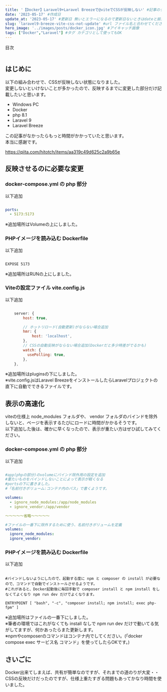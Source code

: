 ```yaml
---
title: '【Docker】Laravel9+Laravel Breezeで@viteでCSSが反映しない' #記事のタイトル
date: '2023-05-17' #作成日
update_at: '2023-05-17' #更新日 無いとエラーになるので更新日ないときはdateと揃えてください。
slug: 'laravel9-breeze-vite-css-not-update' #url ファイル名と合わせてください
hero_image: '../images/posts/docker_icon.jpg' #アイキャッチ画像
tags: ["Docker","Laravel"] #タグ カテゴリとして使ってもOK
---
```


<div class="toc-title">目次</div>

```toc
```

## はじめに
以下の組み合わせで、CSSが反映しない状態になりました。<br>
変更しないといけないことが多かったので、反映するまでに変更した部分だけ記載したいと思います。<br>

- Windows PC
- Docker
- php 8.1
- Laravel 9
- Laravel Breeze

<div class="boxparts ref">
  <div class="title"></div>
  
この記事がなかったらもっと時間がかかっていたと思います。<br>
本当に感謝です。

https://qiita.com/hitotch/items/aa319c49d625c2a9b65e

</div>


## 反映させるのに必要な変更

### docker-compose.yml の php 部分

以下追加<br>

```docker-compose.yml:title=docker-compose.yml

ports:
  - 5173:5173

```
※追加場所はVolumeの上にしました。

### PHPイメージを読み込む Dockerfile


以下追加<br>

```Dockerfile:title=Dockerfile

EXPOSE 5173

```
※追加場所はRUNの上にしました。

### Viteの設定ファイル vite.config.js


以下追加<br>

```vite.config.js:title=vite.config.js

    server: {
        host: true,

        // ホットリロード(自動更新)がならない場合追加
        hmr: {
            host: 'localhost',
        },
        // CSSの自動反映がならない場合追加(Dockerだと多少時差がでるかも)
        watch: {
          usePolling: true,
        },
    },

```
※追加場所はpluginsの下にしました。<br>
※vite.config.jsはLaravel BreezeをインストールしたらLaravelプロジェクトの直下に自動でできるファイルです。


## 表示の高速化
viteの仕様上 node_modules フォルダや、 vendor フォルダのバインドを除外しないと、ページを表示するたびにロードに時間がかかるそうです。<br>
以下追加した後は、確かに早くなったので、表示が重たい方はぜひ試してみてください。<br>

### docker-compose.yml の php 部分

以下追加<br>

```docker-compose.yml:title=docker-compose.yml

#app(phpの部分)のvolumeにバインド除外用の設定を追加
#重たいものをバインドしないことによって表示が軽くなる
#portsの下に書きました。
#「名前付きボリューム:コンテナ内のパス」で書くようです。

volumes:
  - ignore_node_modules:/app/node_modules
  - ignore_vendor:/app/vendor

～～～～～省略～～～～～

#ファイルの一番下に除外するために使う、名前付きボリュームを定義
volumes:
  ignore_node_modules:
  ignore_vendor:

```


### PHPイメージを読み込む Dockerfile

以下追加<br>

```Dockerfile:title=Dockerfile

#バインドしないようにしたので、起動する度に npm と composer の install が必要なので、コマンドで自動でインストールさせるようです。
#これがあると、Docker起動後に毎回手動で composer install と npm install をしなくてよくなり npm run dev だけでよくなります。

ENTRYPOINT [ "bash", "-c", "composer install; npm install; exec php-fpm" ]

```

※追加場所はファイルの一番下にしました。<br>
※筆者の環境ではこれがなくても install なしで  npm run dev だけで動いてる気がしてますが、何かあったらまた更新します。<br>
※npmやcomposerのコマンドはコンテナ内でしてください。(「docker compose exec サービス名 コマンド」を使ってしたらOKです。)<br>


## さいごに

<div class="balloon">
  <div class="icon"></div>
  <div class="talk">
Docker出来てしまえば、共有が簡単なのですが、それまでの道のりが大変・・<br>
CSSの反映だけだったのですが、仕様上重たすぎる問題もあってかなり時間を使いました。
  </div>
</div>



